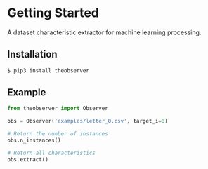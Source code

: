 # Getting Started
A dataset characteristic extractor for machine learning processing.

## Installation
```bash
$ pip3 install theobserver
```

## Example
```python
from theobserver import Observer

obs = Observer('examples/letter_0.csv', target_i=0)

# Return the number of instances
obs.n_instances()

# Return all characteristics
obs.extract()
```
